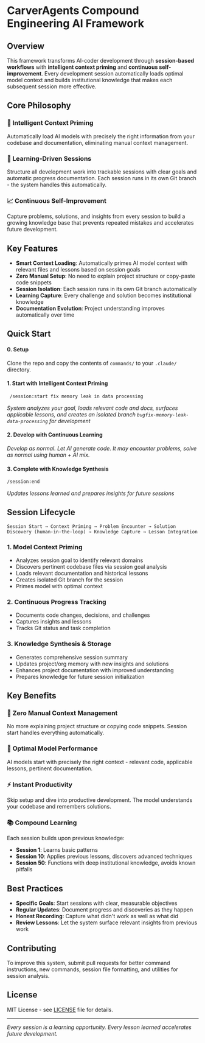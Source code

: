 # CarverAgents Compound Engineering AI Framework

## Overview

This framework transforms AI-coder development through **session-based workflows** with **intelligent context priming** and **continuous self-improvement**. Every development session automatically loads optimal model context and builds institutional knowledge that makes each subsequent session more effective.

## Core Philosophy

### 🤖 Intelligent Context Priming
Automatically load AI models with precisely the right information from your codebase and documentation, eliminating manual context management.

### 🎯 Learning-Driven Sessions
Structure all development work into trackable sessions with clear goals and automatic progress documentation. Each session runs in its own Git branch - the system handles this automatically.

### 📈 Continuous Self-Improvement
Capture problems, solutions, and insights from every session to build a growing knowledge base that prevents repeated mistakes and accelerates future development.

## Key Features

- **Smart Context Loading**: Automatically primes AI model context with relevant files and lessons based on session goals
- **Zero Manual Setup**: No need to explain project structure or copy-paste code snippets
- **Session Isolation**: Each session runs in its own Git branch automatically
- **Learning Capture**: Every challenge and solution becomes institutional knowledge
- **Documentation Evolution**: Project understanding improves automatically over time

## Quick Start

#### 0. Setup
Clone the repo and copy the contents of `commands/` to your `.claude/` directory.

#### 1. Start with Intelligent Context Priming
```bash
 /session:start fix memory leak in data processing
```
*System analyzes your goal, loads relevant code and docs, surfaces applicable lessons, and creates an isolated branch `bugfix-memory-leak-data-processing` for development*

#### 2. Develop with Continuous Learning
*Develop as normal. Let AI generate code. It may encounter problems, solve as normal using human + AI mix.*

#### 3. Complete with Knowledge Synthesis
```bash
/session:end
```
*Updates lessons learned and prepares insights for future sessions*

## Session Lifecycle

```
Session Start → Context Priming → Problem Encounter → Solution Discovery (human-in-the-loop) → Knowledge Capture → Lesson Integration
```

### 1. **Model Context Priming**
- Analyzes session goal to identify relevant domains
- Discovers pertinent codebase files via session goal analysis
- Loads relevant documentation and historical lessons
- Creates isolated Git branch for the session
- Primes model with optimal context

### 2. **Continuous Progress Tracking**
- Documents code changes, decisions, and challenges
- Captures insights and lessons
- Tracks Git status and task completion

### 3. **Knowledge Synthesis & Storage**
- Generates comprehensive session summary
- Updates project/org memory with new insights and solutions
- Enhances project documentation with improved understanding
- Prepares knowledge for future session initialization

## Key Benefits

### 🚀 **Zero Manual Context Management**
No more explaining project structure or copying code snippets. Session start handles everything automatically.

### 🎯 **Optimal Model Performance**
AI models start with precisely the right context - relevant code, applicable lessons, pertinent documentation.

### ⚡ **Instant Productivity**
Skip setup and dive into productive development. The model understands your codebase and remembers solutions.

### 📚 **Compound Learning**
Each session builds upon previous knowledge:
- **Session 1**: Learns basic patterns
- **Session 10**: Applies previous lessons, discovers advanced techniques
- **Session 50**: Functions with deep institutional knowledge, avoids known pitfalls

## Best Practices

- **Specific Goals**: Start sessions with clear, measurable objectives
- **Regular Updates**: Document progress and discoveries as they happen
- **Honest Recording**: Capture what didn't work as well as what did
- **Review Lessons**: Let the system surface relevant insights from previous work

## Contributing

To improve this system, submit pull requests for better command instructions, new commands, session file formatting, and utilities for session analysis.

## License

MIT License - see [LICENSE](LICENSE) file for details.

---

*Every session is a learning opportunity. Every lesson learned accelerates future development.*
